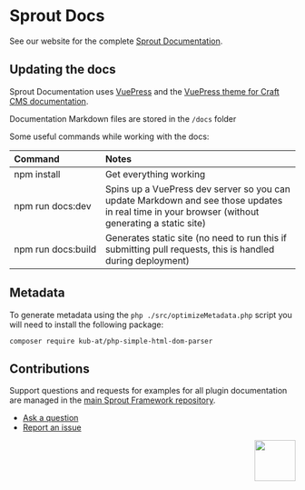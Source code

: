 # Sprout Docs

See our website for the complete [Sprout Documentation](https://sprout.barrelstrengthdesign.com/docs/).

## Updating the docs

Sprout Documentation uses [VuePress](https://vuepress.vuejs.org/) and the [VuePress theme for Craft CMS documentation](https://github.com/pixelandtonic/vuepress-theme-craftdocs). 

Documentation Markdown files are stored in the `/docs` folder 

Some useful commands while working with the docs:

| Command | Notes |
|:------- |:----- |
| npm install | Get everything working |
| npm run docs:dev | Spins up a VuePress dev server so you can update Markdown and see those updates in real time in your browser (without generating a static site) |
| npm&nbsp;run&nbsp;docs:build | Generates static site (no need to run this if submitting pull requests, this is handled during deployment) |

## Metadata

To generate metadata using the `php ./src/optimizeMetadata.php` script you will need to install the following package:

```
composer require kub-at/php-simple-html-dom-parser
```
	
## Contributions

Support questions and requests for examples for all plugin documentation are managed in the [main Sprout Framework repository][#sprout].

- [Ask a question][#questions]
- [Report an issue][#issues]

<a href="https://sprout.barrelstrengthdesign.com" target="_blank">
  <img src="https://s3.amazonaws.com/sprout.barrelstrengthdesign.com-assets/content/plugins/sprout-icon.svg" width="72" height="72" align="right">
</a>

[#issues]: https://github.com/barrelstrength/sprout/issues

[#questions]: https://github.com/barrelstrength/sprout/discussions/categories/q-a

[#sprout]: https://github.com/barrelstrength/sprout

